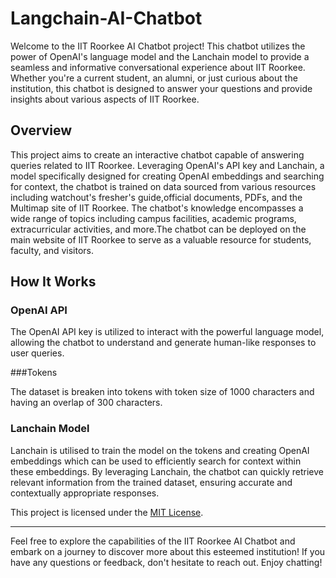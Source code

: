 # Langchain-AI-Chatbot

Welcome to the IIT Roorkee AI Chatbot project! This chatbot utilizes the power of OpenAI's language model and the Lanchain model to provide a seamless and informative conversational experience about IIT Roorkee. Whether you're a current student, an alumni, or just curious about the institution, this chatbot is designed to answer your questions and provide insights about various aspects of IIT Roorkee.

## Overview

This project aims to create an interactive chatbot capable of answering queries related to IIT Roorkee. Leveraging OpenAI's API key and Lanchain, a model specifically designed for creating OpenAI embeddings and searching for context, the chatbot is trained on data sourced from various resources including watchout's fresher's guide,official documents, PDFs, and the Multimap site of IIT Roorkee. The chatbot's knowledge encompasses a wide range of topics including campus facilities, academic programs, extracurricular activities, and more.The chatbot can be deployed on the main website of IIT Roorkee to serve as a valuable resource for students, faculty, and visitors.

## How It Works

### OpenAI API

The OpenAI API key is utilized to interact with the powerful language model, allowing the chatbot to understand and generate human-like responses to user queries.

###Tokens

The dataset is breaken into tokens with token size of 1000 characters and having an overlap of 300 characters.

### Lanchain Model

Lanchain is utilised to train the model on the tokens and creating OpenAI embeddings which can be used to efficiently search for context within these embeddings. By leveraging Lanchain, the chatbot can quickly retrieve relevant information from the trained dataset, ensuring accurate and contextually appropriate responses.



This project is licensed under the [MIT License](LICENSE).

---

Feel free to explore the capabilities of the IIT Roorkee AI Chatbot and embark on a journey to discover more about this esteemed institution! If you have any questions or feedback, don't hesitate to reach out. Enjoy chatting!
